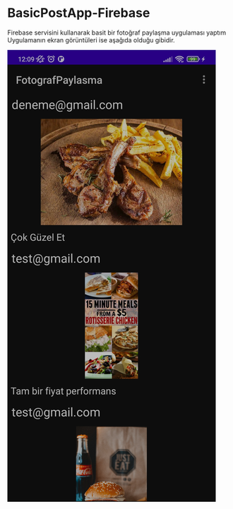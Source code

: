 # BasicPostApp-Firebase
Firebase servisini kullanarak basit bir fotoğraf paylaşma uygulaması yaptım                                
Uygulamanın ekran görüntüleri ise aşağıda olduğu gibidir.

![Ana ekran](https://github.com/wolfscatt/BasicPostApp-Firebase/blob/master/uygulama_ss.jpg)
